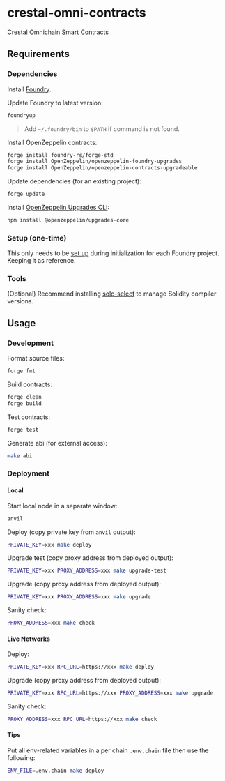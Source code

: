 # crestal-omni-contracts
Crestal Omnichain Smart Contracts

## Requirements

### Dependencies

Install [Foundry](https://book.getfoundry.sh/getting-started/installation).

Update Foundry to latest version:
```bash
foundryup
```
> Add `~/.foundry/bin` to `$PATH` if command is not found.

Install OpenZeppelin contracts:
```bash
forge install foundry-rs/forge-std
forge install OpenZeppelin/openzeppelin-foundry-upgrades
forge install OpenZeppelin/openzeppelin-contracts-upgradeable
```

Update dependencies (for an existing project):
```bash
forge update
```

Install [OpenZeppelin Upgrades CLI](https://docs.openzeppelin.com/upgrades-plugins/1.x/api-core):
```bash
npm install @openzeppelin/upgrades-core
```

### Setup (one-time)

This only needs to be [set up](https://docs.openzeppelin.com/upgrades-plugins/1.x/foundry-upgrades) during initialization for each Foundry project. Keeping it as reference.

### Tools

(Optional) Recommend installing [solc-select](https://github.com/crytic/solc-select) to manage Solidity compiler versions.

## Usage

### Development

Format source files:
```bash
forge fmt
```

Build contracts:
```bash
forge clean
forge build
```

Test contracts:
```bash
forge test
```

Generate abi (for external access):
```bash
make abi
```

### Deployment

#### Local

Start local node in a separate window:
```bash
anvil
```

Deploy (copy private key from `anvil` output):
```bash
PRIVATE_KEY=xxx make deploy
```

Upgrade test (copy proxy address from deployed output):
```bash
PRIVATE_KEY=xxx PROXY_ADDRESS=xxx make upgrade-test
```

Upgrade (copy proxy address from deployed output):
```bash
PRIVATE_KEY=xxx PROXY_ADDRESS=xxx make upgrade
```

Sanity check:
```bash
PROXY_ADDRESS=xxx make check
```

#### Live Networks

Deploy:
```bash
PRIVATE_KEY=xxx RPC_URL=https://xxx make deploy
```

Upgrade (copy proxy address from deployed output):
```bash
PRIVATE_KEY=xxx RPC_URL=https://xxx PROXY_ADDRESS=xxx make upgrade
```

Sanity check:
```bash
PROXY_ADDRESS=xxx RPC_URL=https://xxx make check
```

#### Tips

Put all env-related variables in a per chain `.env.chain` file then use the following:
```bash
ENV_FILE=.env.chain make deploy
```
